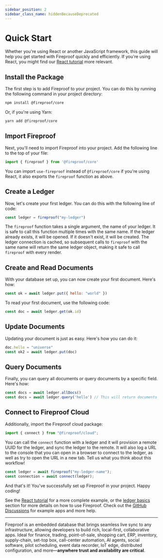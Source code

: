 ```yaml
---
sidebar_position: 2
sidebar_class_name: hiddenBecauseDeprecated
---
```


# Quick Start

Whether you're using React or another JavaScript framework, this guide will help you get started with Fireproof quickly and efficiently. If you're using React, you might find our [React tutorial](/docs/react-tutorial) more relevant.

## Install the Package

The first step is to add Fireproof to your project. You can do this by running the following command in your project directory:

```bash
npm install @fireproof/core
```

Or, if you're using Yarn:

```bash
yarn add @fireproof/core
```

## Import Fireproof

Next, you'll need to import Fireproof into your project. Add the following line to the top of your file:

```js
import { fireproof } from '@fireproof/core'
```

You can import `use-fireproof` instead of `@fireproof/core` if you're using React, it also exports the `fireproof` function as above.

## Create a Ledger

Now, let's create your first ledger. You can do this with the following line of code:

```js
const ledger = fireproof("my-ledger")
```

The `fireproof` function takes a single argument, the name of your ledger. It is safe to call this function multiple times with the same name. If the ledger already exists, it will be opened. If it doesn't exist, it will be created. The ledger connection is cached, so subsequent calls to `fireproof` with the same name will return the same ledger object, making it safe to call `fireproof` with every render.

## Create and Read Documents

With your database set up, you can now create your first document. Here's how:

```js
const ok = await ledger.put({ hello: "world" })
```

To read your first document, use the following code:

```js
const doc = await ledger.get(ok.id)
```

## Update Documents

Updating your document is just as easy. Here's how you can do it:

```js
doc.hello = "universe"
const ok2 = await ledger.put(doc)
```

## Query Documents

Finally, you can query all documents or query documents by a specific field. Here's how:

```js
const docs = await ledger.allDocs()
const docs = await ledger.query('hello') // This will return documents with 'world' and 'universe'.
```

## Connect to Fireproof Cloud

Additionally, import the Fireproof cloud package:

```js
import { connect } from "@fireproof/cloud";
```

You can call the `connect` function with a ledger and it will provision a remote UUID for the ledger, and sync the ledger to the remote. It will also log a URL to the console that you can open in a browser to connect to the ledger, as well as try to open the URL in a new tab. Tell us what you think about this workflow!

```typescript
const ledger = await fireproof("my-ledger-name");
const connection = await connect(ledger);
```

And that's it! You've successfully set up Fireproof in your project. Happy coding!

See the [React tutorial](/docs/react-tutorial) for a more complete example, or the [ledger basics](/docs/database-api/basics) section for more details on how to use Fireproof. Check out the [GitHub Discussions](https://github.com/fireproof-storage/fireproof/discussions) for example apps and more help.

---

Fireproof is an embedded database that brings seamless live sync to any infrastructure, allowing developers to build rich, local-first, collaborative apps. Ideal for finance, trading, point-of-sale, shopping cart, ERP, inventory, supply-chain, set-top box, call-center automation, AI agents, social software, pilot scheduling, event data recorder, IoT edge, distributed configuration, and more—**anywhere trust and availability are critical**.
